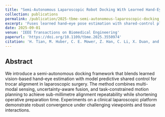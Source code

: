 ```yaml
---
title: "Semi-Autonomous Laparoscopic Robot Docking With Learned Hand-Eye Information Fusion"
collection: publications
permalink: /publication/2025-tbme-semi-autonomous-laparoscopic-docking
excerpt: 'Fuses learned hand–eye pose estimation with shared-control planning to automate laparoscopic trocar docking and reduce clinical setup time.'
date: 2025-09-01
venue: 'IEEE Transactions on Biomedical Engineering'
paperurl: 'https://doi.org/10.1109/tbme.2025.3550974'
citation: 'H. Tian, M. Huber, C. E. Mower, Z. Han, C. Li, X. Duan, and C. Bergeles, "Semi-Autonomous Laparoscopic Robot Docking With Learned Hand-Eye Information Fusion," IEEE Transactions on Biomedical Engineering, vol. 72, no. 9, pp. 2742-2755, 2025.'
---
```


## Abstract
We introduce a semi-autonomous docking framework that blends learned vision-based hand–eye estimation with model predictive shared control for trocar alignment in laparoscopic surgery. The method combines multi-modal sensing, uncertainty-aware fusion, and task-constrained motion planning to achieve sub-millimetre alignment repeatability while shortening operative preparation time. Experiments on a clinical laparoscopic platform demonstrate robust convergence under challenging viewpoints and tissue interactions.
